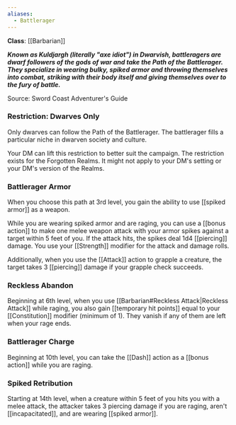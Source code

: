 ```yaml
---
aliases:
  - Battlerager
---
```

**Class**: [[Barbarian]] 

**_Known as Kuldjargh (literally "axe idiot") in Dwarvish, battleragers are dwarf followers of the gods of war and take the Path of the Battlerager. They specialize in wearing bulky, spiked armor and throwing themselves into combat, striking with their body itself and giving themselves over to the fury of battle._**

Source: Sword Coast Adventurer's Guide

### Restriction: Dwarves Only

Only dwarves can follow the Path of the Battlerager. The battlerager fills a particular niche in dwarven society and culture.

Your DM can lift this restriction to better suit the campaign. The restriction exists for the Forgotten Realms. It might not apply to your DM's setting or your DM's version of the Realms.

### Battlerager Armor

When you choose this path at 3rd level, you gain the ability to use [[spiked armor]] as a weapon.

While you are wearing spiked armor and are raging, you can use a [[bonus action]] to make one melee weapon attack with your armor spikes against a target within 5 feet of you. If the attack hits, the spikes deal 1d4 [[piercing]] damage. You use your [[Strength]] modifier for the attack and damage rolls.

Additionally, when you use the [[Attack]] action to grapple a creature, the target takes 3 [[piercing]] damage if your grapple check succeeds.

### Reckless Abandon

Beginning at 6th level, when you use [[Barbarian#Reckless Attack|Reckless Attack]] while raging, you also gain [[temporary hit points]] equal to your [[Constitution]] modifier (minimum of 1). They vanish if any of them are left when your rage ends.

### Battlerager Charge

Beginning at 10th level, you can take the [[Dash]] action as a [[bonus action]] while you are raging.

### Spiked Retribution

Starting at 14th level, when a creature within 5 feet of you hits you with a melee attack, the attacker takes 3 piercing damage if you are raging, aren't [[incapacitated]], and are wearing [[spiked armor]]. 
